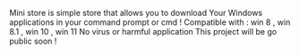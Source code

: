 Mini store is simple store that allows you to download
Your Windows applications in your command prompt or cmd !
Compatible with : win 8 , win 8.1 , win 10 , win 11
No virus or harmful application
This project will be go public soon ! 

